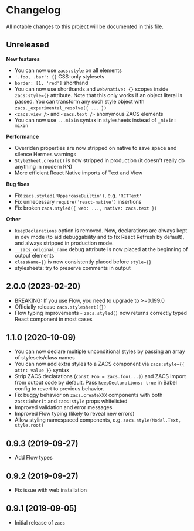 # Changelog

All notable changes to this project will be documented in this file.

## Unreleased

**New features**

- You can now use `zacs:style` on all elements
- `'.foo, .bar': {}` CSS-only stylesets
- `border: [1, 'red']` shorthand
- You can now use shorthands and `web/native: {}` scopes inside `zacs:style={}` attribute. Note that this only works if an object literal is passed. You can transform any such style object with `zacs._experimental_resolve({ ... })`
- `<zacs.view />` and `<zacs.text />` anonymous ZACS elements
- You can now use `...mixin` syntax in stylesheets instead of `_mixin: mixin`

**Performance**

- Overriden properties are now stripped on native to save space and silence Hermes warnings
- `StyleSheet.create()` is now stripped in production (it doesn't really do anything in modern RN)
- More efficient React Native imports of Text and View

**Bug fixes**

- Fix `zacs.styled('UppercaseBuiltin')`, e.g. `'RCTText'`
- Fix unnecessary `require('react-native')` insertions
- Fix broken `zacs.styled({ web: ..., native: zacs.text })`

**Other**

- `keepDeclarations` option is removed. Now, declarations are always kept in dev mode (to aid debuggability and to fix React Refresh by default), and always stripped in production mode.
- `__zacs_original_name` debug attribute is now placed at the beginning of output elements
- `className={}` is now consistently placed before `style={}`
- stylesheets: try to preserve comments in output

## 2.0.0 (2023-02-20)

- BREAKING: If you use Flow, you need to upgrade to >=0.199.0
- Officially release `zacs.stylesheet({})`
- Flow typing improvements - `zacs.styled()` now returns correctly typed React component in most cases

## 1.1.0 (2020-10-09)

- You can now declare multiple unconditional styles by passing an array of stylesets/class names
- You can now add extra styles to a ZACS component via `zacs:style={{ attr: value }}` syntax
- Strip ZACS declarations (`const Foo = zacs.foo(...)`) and ZACS import from output code by default. Pass `keepDeclarations: true` in Babel config to revert to previous behavior.
- Fix buggy behavior on `zacs.createXXX` components with both `zacs:inherit` and `zacs:style` props whitelisted
- Improved validation and error messages
- Improved Flow typing (likely to reveal new errors)
- Allow styling namespaced components, e.g. `zacs.style(Modal.Text, style.root)`

## 0.9.3 (2019-09-27)

- Add Flow types

## 0.9.2 (2019-09-27)

- Fix issue with web installation

## 0.9.1 (2019-09-05)

- Initial release of `zacs`
